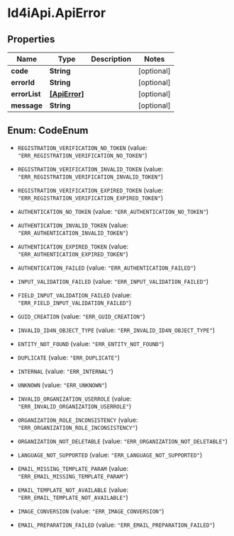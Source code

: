 # Id4iApi.ApiError

## Properties
Name | Type | Description | Notes
------------ | ------------- | ------------- | -------------
**code** | **String** |  | [optional] 
**errorId** | **String** |  | [optional] 
**errorList** | [**[ApiError]**](ApiError.md) |  | [optional] 
**message** | **String** |  | [optional] 


<a name="CodeEnum"></a>
## Enum: CodeEnum


* `REGISTRATION_VERIFICATION_NO_TOKEN` (value: `"ERR_REGISTRATION_VERIFICATION_NO_TOKEN"`)

* `REGISTRATION_VERIFICATION_INVALID_TOKEN` (value: `"ERR_REGISTRATION_VERIFICATION_INVALID_TOKEN"`)

* `REGISTRATION_VERIFICATION_EXPIRED_TOKEN` (value: `"ERR_REGISTRATION_VERIFICATION_EXPIRED_TOKEN"`)

* `AUTHENTICATION_NO_TOKEN` (value: `"ERR_AUTHENTICATION_NO_TOKEN"`)

* `AUTHENTICATION_INVALID_TOKEN` (value: `"ERR_AUTHENTICATION_INVALID_TOKEN"`)

* `AUTHENTICATION_EXPIRED_TOKEN` (value: `"ERR_AUTHENTICATION_EXPIRED_TOKEN"`)

* `AUTHENTICATION_FAILED` (value: `"ERR_AUTHENTICATION_FAILED"`)

* `INPUT_VALIDATION_FAILED` (value: `"ERR_INPUT_VALIDATION_FAILED"`)

* `FIELD_INPUT_VALIDATION_FAILED` (value: `"ERR_FIELD_INPUT_VALIDATION_FAILED"`)

* `GUID_CREATION` (value: `"ERR_GUID_CREATION"`)

* `INVALID_ID4N_OBJECT_TYPE` (value: `"ERR_INVALID_ID4N_OBJECT_TYPE"`)

* `ENTITY_NOT_FOUND` (value: `"ERR_ENTITY_NOT_FOUND"`)

* `DUPLICATE` (value: `"ERR_DUPLICATE"`)

* `INTERNAL` (value: `"ERR_INTERNAL"`)

* `UNKNOWN` (value: `"ERR_UNKNOWN"`)

* `INVALID_ORGANIZATION_USERROLE` (value: `"ERR_INVALID_ORGANIZATION_USERROLE"`)

* `ORGANIZATION_ROLE_INCONSISTENCY` (value: `"ERR_ORGANIZATION_ROLE_INCONSISTENCY"`)

* `ORGANIZATION_NOT_DELETABLE` (value: `"ERR_ORGANIZATION_NOT_DELETABLE"`)

* `LANGUAGE_NOT_SUPPORTED` (value: `"ERR_LANGUAGE_NOT_SUPPORTED"`)

* `EMAIL_MISSING_TEMPLATE_PARAM` (value: `"ERR_EMAIL_MISSING_TEMPLATE_PARAM"`)

* `EMAIL_TEMPLATE_NOT_AVAILABLE` (value: `"ERR_EMAIL_TEMPLATE_NOT_AVAILABLE"`)

* `IMAGE_CONVERSION` (value: `"ERR_IMAGE_CONVERSION"`)

* `EMAIL_PREPARATION_FAILED` (value: `"ERR_EMAIL_PREPARATION_FAILED"`)




